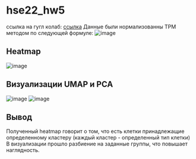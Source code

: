 # hse22_hw5
ссылка на гугл колаб: [ссылка](https://colab.research.google.com/drive/1xZEwa64FdyyDN_t6anxdyq4b2o5LsUKx?usp=sharing)
Данные были нормализованны TPM методом по следующей формуле:
![image](https://user-images.githubusercontent.com/95979982/207441552-6a45a98a-5cd1-42d9-bad2-6662151b6317.png)
## Heatmap 
![image](https://user-images.githubusercontent.com/95979982/207441894-b23d1c1b-de26-4702-8b49-48232a8012a2.png)
## Визуализации UMAP и PCA
![image](https://user-images.githubusercontent.com/95979982/207442093-ca089b33-cca9-4eb3-8e8c-c2ee27d494d2.png)
![image](https://user-images.githubusercontent.com/95979982/207442111-210ba93c-5ab9-4ee6-9382-50b5ab68559d.png)
## Вывод
Полученный heatmap говорит о том, что есть клетки принадлежащие определенному кластеру (каждый кластер - определенный тип клетки)
В визуализации прошло разбиение на заданные группы, что повышает наглядность.
